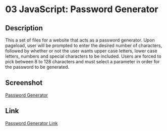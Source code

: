 # 03 JavaScript: Password Generator

## Description

This a set of files for a website that acts as a password generator. Upon pageload, user will be prompted to enter the desired number of characters, followed by whether or not the user wants upper case letters, lower case letters, numbers and special characters to be included. Users are forced to pick between 8 to 128 characters and must select a parameter in order for the password to be generated. 

## Screenshot

[Password Generator](./Assets/03-javascript-homework-demo.png)

## Link

[Password Generator Link](https://brandonleepiercy.github.io/password-generator/)
